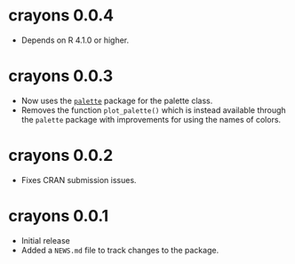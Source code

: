 # crayons 0.0.4

* Depends on R 4.1.0 or higher.

# crayons 0.0.3

* Now uses the [`palette`](https://christophertkenny.com/palette/) package for the palette class.
* Removes the function `plot_palette()` which is instead available through the `palette` package with improvements for using the names of colors.

# crayons 0.0.2

* Fixes CRAN submission issues.

# crayons 0.0.1

* Initial release
* Added a `NEWS.md` file to track changes to the package.
